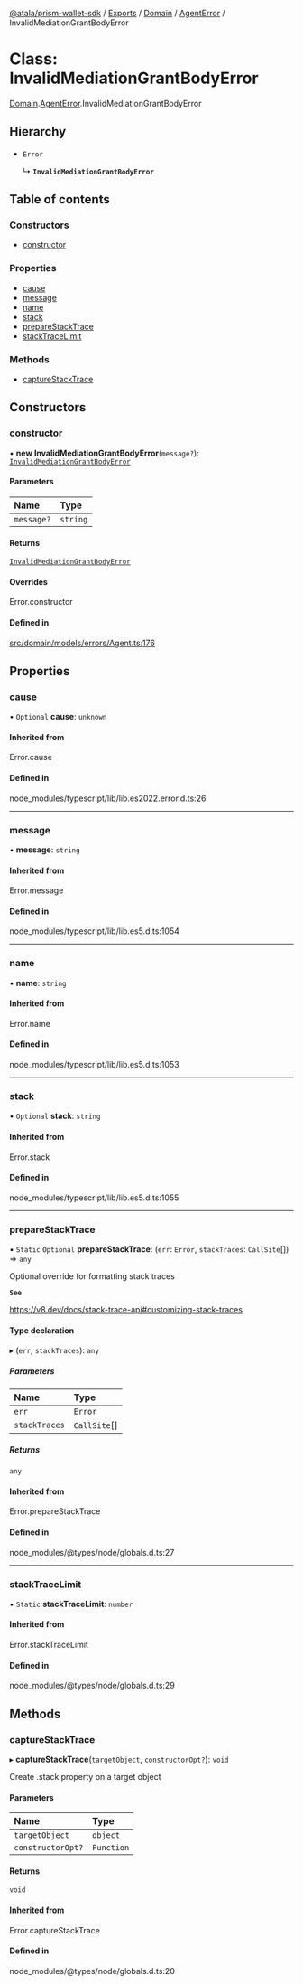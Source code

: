 [@atala/prism-wallet-sdk](../README.md) / [Exports](../modules.md) / [Domain](../modules/Domain.md) / [AgentError](../modules/Domain.AgentError.md) / InvalidMediationGrantBodyError

# Class: InvalidMediationGrantBodyError

[Domain](../modules/Domain.md).[AgentError](../modules/Domain.AgentError.md).InvalidMediationGrantBodyError

## Hierarchy

- `Error`

  ↳ **`InvalidMediationGrantBodyError`**

## Table of contents

### Constructors

- [constructor](Domain.AgentError.InvalidMediationGrantBodyError.md#constructor)

### Properties

- [cause](Domain.AgentError.InvalidMediationGrantBodyError.md#cause)
- [message](Domain.AgentError.InvalidMediationGrantBodyError.md#message)
- [name](Domain.AgentError.InvalidMediationGrantBodyError.md#name)
- [stack](Domain.AgentError.InvalidMediationGrantBodyError.md#stack)
- [prepareStackTrace](Domain.AgentError.InvalidMediationGrantBodyError.md#preparestacktrace)
- [stackTraceLimit](Domain.AgentError.InvalidMediationGrantBodyError.md#stacktracelimit)

### Methods

- [captureStackTrace](Domain.AgentError.InvalidMediationGrantBodyError.md#capturestacktrace)

## Constructors

### constructor

• **new InvalidMediationGrantBodyError**(`message?`): [`InvalidMediationGrantBodyError`](Domain.AgentError.InvalidMediationGrantBodyError.md)

#### Parameters

| Name | Type |
| :------ | :------ |
| `message?` | `string` |

#### Returns

[`InvalidMediationGrantBodyError`](Domain.AgentError.InvalidMediationGrantBodyError.md)

#### Overrides

Error.constructor

#### Defined in

[src/domain/models/errors/Agent.ts:176](https://github.com/hyperledger/identus-edge-agent-sdk-ts/blob/47157819fe5d19bccc5fcc542e98f32706bff6c2/src/domain/models/errors/Agent.ts#L176)

## Properties

### cause

• `Optional` **cause**: `unknown`

#### Inherited from

Error.cause

#### Defined in

node_modules/typescript/lib/lib.es2022.error.d.ts:26

___

### message

• **message**: `string`

#### Inherited from

Error.message

#### Defined in

node_modules/typescript/lib/lib.es5.d.ts:1054

___

### name

• **name**: `string`

#### Inherited from

Error.name

#### Defined in

node_modules/typescript/lib/lib.es5.d.ts:1053

___

### stack

• `Optional` **stack**: `string`

#### Inherited from

Error.stack

#### Defined in

node_modules/typescript/lib/lib.es5.d.ts:1055

___

### prepareStackTrace

▪ `Static` `Optional` **prepareStackTrace**: (`err`: `Error`, `stackTraces`: `CallSite`[]) => `any`

Optional override for formatting stack traces

**`See`**

https://v8.dev/docs/stack-trace-api#customizing-stack-traces

#### Type declaration

▸ (`err`, `stackTraces`): `any`

##### Parameters

| Name | Type |
| :------ | :------ |
| `err` | `Error` |
| `stackTraces` | `CallSite`[] |

##### Returns

`any`

#### Inherited from

Error.prepareStackTrace

#### Defined in

node_modules/@types/node/globals.d.ts:27

___

### stackTraceLimit

▪ `Static` **stackTraceLimit**: `number`

#### Inherited from

Error.stackTraceLimit

#### Defined in

node_modules/@types/node/globals.d.ts:29

## Methods

### captureStackTrace

▸ **captureStackTrace**(`targetObject`, `constructorOpt?`): `void`

Create .stack property on a target object

#### Parameters

| Name | Type |
| :------ | :------ |
| `targetObject` | `object` |
| `constructorOpt?` | `Function` |

#### Returns

`void`

#### Inherited from

Error.captureStackTrace

#### Defined in

node_modules/@types/node/globals.d.ts:20
